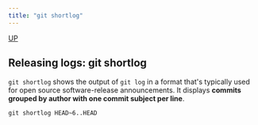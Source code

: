 ```yaml
---
title: "git shortlog"
---
```


[UP](/git.html)


## Releasing logs: git shortlog

`git shortlog` shows the output of `git log` in a format
that's typically used for open source software-release announcements.
It displays **commits grouped by author with one commit subject per line**.

```text
git shortlog HEAD~6..HEAD
```
